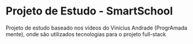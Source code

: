 # Projeto de Estudo - SmartSchool
Projeto de estudo baseado nos vídeos do Vinícius Andrade (ProgrAmada mente), onde são utilizados tecnologias para o projeto full-stack 
